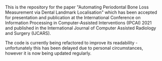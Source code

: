 This is the repository for the paper "Automating Periodontal Bone Loss Measurement via Dental Landmark Localisation" 
which has been accepted for presentation and publication at the International Conference on Information Processing in Computer-Assisted Interventions (IPCAI) 2021 and published in the International Journal of Computer Assisted Radiology and Surgery (IJCARS).

The code is currently being refactored to improve its readability - unfortunately this has been delayed due to personal circumstances, however it is now being updated regularly.
